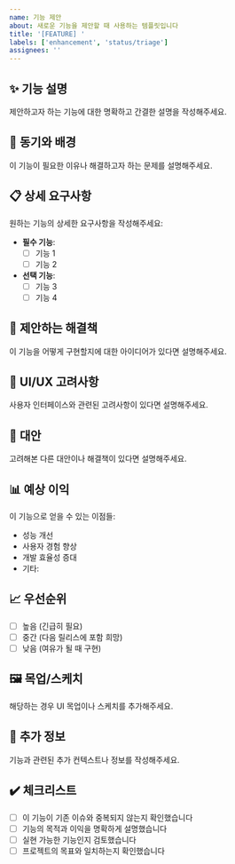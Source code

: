 ```yaml
---
name: 기능 제안
about: 새로운 기능을 제안할 때 사용하는 템플릿입니다
title: '[FEATURE] '
labels: ['enhancement', 'status/triage']
assignees: ''
---
```


## ✨ 기능 설명
제안하고자 하는 기능에 대한 명확하고 간결한 설명을 작성해주세요.

## 🎯 동기와 배경
이 기능이 필요한 이유나 해결하고자 하는 문제를 설명해주세요.

## 📋 상세 요구사항
원하는 기능의 상세한 요구사항을 작성해주세요:

- **필수 기능**:
  - [ ] 기능 1
  - [ ] 기능 2
  
- **선택 기능**:
  - [ ] 기능 3
  - [ ] 기능 4

## 🔧 제안하는 해결책
이 기능을 어떻게 구현할지에 대한 아이디어가 있다면 설명해주세요.

## 🎨 UI/UX 고려사항
사용자 인터페이스와 관련된 고려사항이 있다면 설명해주세요.

## 🔄 대안
고려해본 다른 대안이나 해결책이 있다면 설명해주세요.

## 📊 예상 이익
이 기능으로 얻을 수 있는 이점들:
- 성능 개선
- 사용자 경험 향상
- 개발 효율성 증대
- 기타: 

## 📈 우선순위
- [ ] 높음 (긴급히 필요)
- [ ] 중간 (다음 릴리스에 포함 희망)
- [ ] 낮음 (여유가 될 때 구현)

## 🖼️ 목업/스케치
해당하는 경우 UI 목업이나 스케치를 추가해주세요.

## 📝 추가 정보
기능과 관련된 추가 컨텍스트나 정보를 작성해주세요.

## ✔️ 체크리스트
- [ ] 이 기능이 기존 이슈와 중복되지 않는지 확인했습니다
- [ ] 기능의 목적과 이익을 명확하게 설명했습니다
- [ ] 실현 가능한 기능인지 검토했습니다
- [ ] 프로젝트의 목표와 일치하는지 확인했습니다 